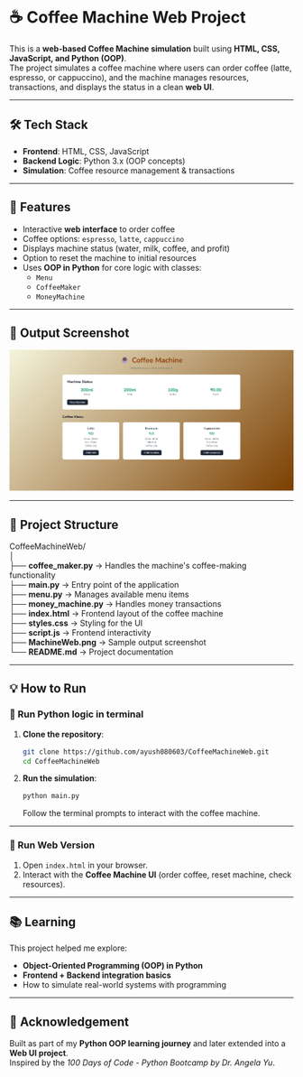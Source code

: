 # ☕ Coffee Machine Web Project

This is a **web-based Coffee Machine simulation** built using **HTML, CSS, JavaScript, and Python (OOP)**.  
The project simulates a coffee machine where users can order coffee (latte, espresso, or cappuccino), and the machine manages resources, transactions, and displays the status in a clean **web UI**.

---

## 🛠️ Tech Stack

- **Frontend**: HTML, CSS, JavaScript  
- **Backend Logic**: Python 3.x (OOP concepts)  
- **Simulation**: Coffee resource management & transactions  

---

## 🚀 Features

- Interactive **web interface** to order coffee  
- Coffee options: `espresso`, `latte`, `cappuccino`  
- Displays machine status (water, milk, coffee, and profit)  
- Option to reset the machine to initial resources  
- Uses **OOP in Python** for core logic with classes:
  - `Menu`
  - `CoffeeMaker`
  - `MoneyMachine`

---

## 📸 Output Screenshot

![Coffee Machine Web](https://raw.githubusercontent.com/ayush080603/CoffeeMachineWeb/main/MachineWeb.png)

---

## 📁 Project Structure

CoffeeMachineWeb/  
│  
├── **coffee_maker.py** → Handles the machine's coffee-making functionality  
├── **main.py** → Entry point of the application  
├── **menu.py** → Manages available menu items  
├── **money_machine.py** → Handles money transactions  
├── **index.html** → Frontend layout of the coffee machine  
├── **styles.css** → Styling for the UI  
├── **script.js** → Frontend interactivity  
├── **MachineWeb.png** → Sample output screenshot  
└── **README.md** → Project documentation  

---

## 💡 How to Run

### 🔹 Run Python logic in terminal
1. **Clone the repository**:
    ```bash
    git clone https://github.com/ayush080603/CoffeeMachineWeb.git
    cd CoffeeMachineWeb
    ```
2. **Run the simulation**:
    ```bash
    python main.py
    ```
   Follow the terminal prompts to interact with the coffee machine.

---

### 🔹 Run Web Version
1. Open `index.html` in your browser.  
2. Interact with the **Coffee Machine UI** (order coffee, reset machine, check resources).  

---

## 📚 Learning

This project helped me explore:
- **Object-Oriented Programming (OOP) in Python**  
- **Frontend + Backend integration basics**  
- How to simulate real-world systems with programming  

---

## 🙌 Acknowledgement

Built as part of my **Python OOP learning journey** and later extended into a **Web UI project**.  
Inspired by the *100 Days of Code - Python Bootcamp by Dr. Angela Yu*.

